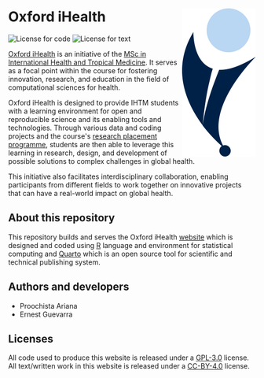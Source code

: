 # Oxford iHealth <img src="images/ihealth_base_pos_tn.png" align="right" />

<!-- badges: start -->
![License for code](https://img.shields.io/badge/license_for_code-GPL3.0-blue)
![License for text](https://img.shields.io/badge/license_for_writing-CC_BY_4.0-blue)
<!-- badges: end -->


[Oxford iHealth](https://oxford-ihtm.io) is an initiative of the [MSc in International Health and Tropical Medicine](https://www.tropicalmedicine.ox.ac.uk/study-with-us/msc-ihtm). It serves as a focal point within the course for fostering innovation, research, and education in the field of computational sciences for health.

Oxford iHealth is designed to provide IHTM students with a learning environment for open and reproducible science and its enabling tools and technologies. Through various data and coding projects and the course's [research placement programme](https://www.tropicalmedicine.ox.ac.uk/study-with-us/msc-ihtm/ihtm-research-placements), students are then able to leverage this learning in research, design, and development of possible solutions to complex challenges in global health.

This initiative also facilitates interdisciplinary collaboration, enabling participants from different fields to work together on innovative projects that can have a real-world impact on global health.

## About this repository

This repository builds and serves the Oxford iHealth [website](https://oxford-ihtm.io) which is designed and coded using [R](https://r-project.org) language and environment for statistical computing and [Quarto](https://quarto.org) which is an open source tool for scientific and technical publishing system.


## Authors and developers

* Proochista Ariana
* Ernest Guevarra


## Licenses

All code used to produce this website is released under a [GPL-3.0](https://opensource.org/license/gpl-3-0) license. All text/written work in this website is released under a [CC-BY-4.0](https://creativecommons.org/licenses/by/4.0/) license.
